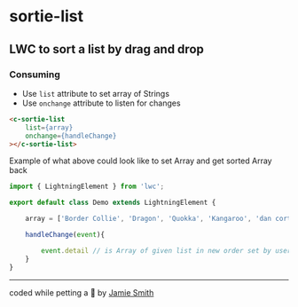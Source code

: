 # sortie-list

## LWC to sort a list by drag and drop

### Consuming

- Use `list` attribute to set array of Strings
- Use `onchange` attribute to listen for changes

```html
<c-sortie-list
    list={array}
    onchange={handleChange}
></c-sortie-list>
```

Example of what above could look like to set Array and get sorted Array back 

```js
import { LightningElement } from 'lwc';

export default class Demo extends LightningElement {

    array = ['Border Collie', 'Dragon', 'Quokka', 'Kangaroo', 'dan cortese']

    handleChange(event){

        event.detail // is Array of given list in new order set by user
    }
}
```

---

coded while petting a 🐶 by [Jamie Smith](https://jsmith.dev)